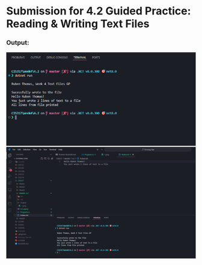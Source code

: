 <h1>Submission for 4.2 Guided Practice: Reading & Writing Text Files</h1>

<h3>Output:</h3>
<img src="./Output/1.png">
<img src="./Output/2.png">